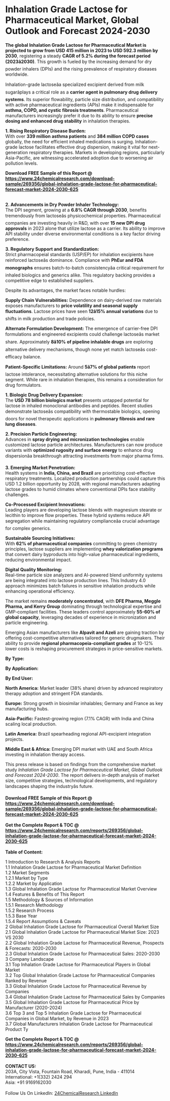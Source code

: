 <h1>Inhalation Grade Lactose for Pharmaceutical Market, Global Outlook and Forecast 2024-2030</h1><p><strong>The global Inhalation Grade Lactose for Pharmaceutical Market is projected to grow from USD 415 million in 2023 to USD 592.3 million by 2030</strong>, registering a steady <strong>CAGR of 5.2% during the forecast period (2023â2030)</strong>. This growth is fueled by the increasing demand for dry powder inhalers (DPIs) and the rising prevalence of respiratory diseases worldwide.</p><p>Inhalation-grade lactoseâa specialized excipient derived from milk sugarâplays a critical role as a <strong>carrier agent in pulmonary drug delivery systems</strong>. Its superior flowability, particle size distribution, and compatibility with active pharmaceutical ingredients (APIs) make it indispensable for <strong>asthma, COPD, and cystic fibrosis treatments</strong>. Pharmaceutical manufacturers increasingly prefer it due to its ability to ensure <strong>precise dosing and enhanced drug stability</strong> in inhalation therapies.</p><p><strong>1. Rising Respiratory Disease Burden:</strong><br>
With over <strong>339 million asthma patients</strong> and <strong>384 million COPD cases</strong> globally, the need for efficient inhaled medications is surging. Inhalation-grade lactose facilitates effective drug dispersion, making it vital for next-generation respiratory therapies. Markets in developing regions, particularly Asia-Pacific, are witnessing accelerated adoption due to worsening air pollution levels.</p><div><b>Download FREE Sample of this Report @ 
            <a href="https://www.24chemicalresearch.com/download-sample/269356/global-inhalation-grade-lactose-for-pharmaceutical-forecast-market-2024-2030-625">
            https://www.24chemicalresearch.com/download-sample/269356/global-inhalation-grade-lactose-for-pharmaceutical-forecast-market-2024-2030-625</a></b></div><br><p><strong>2. Advancements in Dry Powder Inhaler Technology:</strong><br>
The DPI segment, growing at a <strong>6.8% CAGR through 2030</strong>, benefits tremendously from lactoseâs physicochemical properties. Pharmaceutical companies are investing heavily in R&amp;D, with over <strong>15 new DPI drug approvals</strong> in 2023 alone that utilize lactose as a carrier. Its ability to improve API stability under diverse environmental conditions is a key factor driving preference.</p><p><strong>3. Regulatory Support and Standardization:</strong><br>
Strict pharmacopeial standards (USP/EP) for inhalation excipients have reinforced lactoseâs dominance. Compliance with <strong>PhEur and FDA monographs</strong> ensures batch-to-batch consistencyâa critical requirement for inhaled biologics and generics alike. This regulatory backing provides a competitive edge to established suppliers.</p><p>Despite its advantages, the market faces notable hurdles:</p><p><strong>Supply Chain Vulnerabilities:</strong> Dependence on dairy-derived raw materials exposes manufacturers to <strong>price volatility and seasonal supply fluctuations</strong>. Lactose prices have seen <strong>12â15% annual variations</strong> due to shifts in milk production and trade policies.</p><p><strong>Alternate Formulation Development:</strong> The emergence of carrier-free DPI formulations and engineered excipients could challenge lactoseâs market share. Approximately <strong>8â10% of pipeline inhalable drugs</strong> are exploring alternative delivery mechanisms, though none yet match lactoseâs cost-efficacy balance.</p><p><strong>Patient-Specific Limitations:</strong> Around <strong>5â7% of global patients</strong> report lactose intolerance, necessitating alternative solutions for this niche segment. While rare in inhalation therapies, this remains a consideration for drug formulators.</p><p><strong>1. Biologic Drug Delivery Expansion:</strong><br>
The <strong>USD 78 billion biologics market</strong> presents untapped potential for lactose in inhaled monoclonal antibodies and peptides. Recent studies demonstrate lactoseâs compatibility with thermostable biologics, opening doors for novel therapeutic applications in <strong>pulmonary fibrosis and rare lung diseases</strong>.</p><p><strong>2. Precision Particle Engineering:</strong><br>
Advances in <strong>spray drying and micronization technologies</strong> enable customized lactose particle architectures. Manufacturers can now produce variants with <strong>optimized rugosity and surface energy</strong> to enhance drug dispersionâa breakthrough attracting investments from major pharma firms.</p><p><strong>3. Emerging Market Penetration:</strong><br>
Health systems in <strong>India, China, and Brazil</strong> are prioritizing cost-effective respiratory treatments. Localized production partnerships could capture this USD 1.2 billion opportunity by 2028, with regional manufacturers adapting lactose grades to humid climates where conventional DPIs face stability challenges.</p><p><strong>Co-Processed Excipient Innovations:</strong><br>
	Leading players are developing lactose blends with magnesium stearate or lecithin to improve flow properties. These hybrid systems reduce API segregation while maintaining regulatory complianceâa crucial advantage for complex generics.</p><p><strong>Sustainable Sourcing Initiatives:</strong><br>
	With <strong>62% of pharmaceutical companies</strong> committing to green chemistry principles, lactose suppliers are implementing <strong>whey valorization programs</strong> that convert dairy byproducts into high-value pharmaceutical ingredients, reducing environmental impact.</p><p><strong>Digital Quality Monitoring:</strong><br>
	Real-time particle size analyzers and AI-powered blend uniformity systems are being integrated into lactose production lines. This Industry 4.0 approach minimizes batch failures in sensitive inhalation products while enhancing operational efficiency.</p><p>The market remains <strong>moderately concentrated</strong>, with <strong>DFE Pharma, Meggle Pharma, and Kerry Group</strong> dominating through technological expertise and GMP-compliant facilities. These leaders control approximately <strong>55-60% of global capacity</strong>, leveraging decades of experience in micronization and particle engineering.</p><p>Emerging Asian manufacturers like <strong>Alpavit and Azeli</strong> are gaining traction by offering cost-competitive alternatives tailored for generic drugmakers. Their ability to provide <strong>regional pharmacopeia-compliant grades</strong> at 10-12% lower costs is reshaping procurement strategies in price-sensitive markets.</p><p><strong>By Type:</strong></p><p><strong>By Application:</strong></p><p><strong>By End User:</strong></p><p><strong>North America:</strong> Market leader (38% share) driven by advanced respiratory therapy adoption and stringent FDA standards.</p><p><strong>Europe:</strong> Strong growth in biosimilar inhalables; Germany and France as key manufacturing hubs.</p><p><strong>Asia-Pacific:</strong> Fastest-growing region (7.1% CAGR) with India and China scaling local production.</p><p><strong>Latin America:</strong> Brazil spearheading regional API-excipient integration projects.</p><p><strong>Middle East &amp; Africa:</strong> Emerging DPI market with UAE and South Africa investing in inhalation therapy access.</p><p>This press release is based on findings from the comprehensive market study <em>Inhalation Grade Lactose for Pharmaceutical Market, Global Outlook and Forecast 2024-2030</em>. The report delivers in-depth analysis of market size, competitive strategies, technological developments, and regulatory landscapes shaping the industryâs future.</p><div><b>Download FREE Sample of this Report @ 
            <a href="https://www.24chemicalresearch.com/download-sample/269356/global-inhalation-grade-lactose-for-pharmaceutical-forecast-market-2024-2030-625">
            https://www.24chemicalresearch.com/download-sample/269356/global-inhalation-grade-lactose-for-pharmaceutical-forecast-market-2024-2030-625</a></b></div><br><div><b>Get the Complete Report & TOC @ 
            <a href="https://www.24chemicalresearch.com/reports/269356/global-inhalation-grade-lactose-for-pharmaceutical-forecast-market-2024-2030-625">
            https://www.24chemicalresearch.com/reports/269356/global-inhalation-grade-lactose-for-pharmaceutical-forecast-market-2024-2030-625</a></b></div><br>
            <b>Table of Content:</b><p>1 Introduction to Research & Analysis Reports<br />
    1.1 Inhalation Grade Lactose for Pharmaceutical Market Definition<br />
    1.2 Market Segments<br />
        1.2.1 Market by Type<br />
        1.2.2 Market by Application<br />
    1.3 Global Inhalation Grade Lactose for Pharmaceutical Market Overview<br />
    1.4 Features & Benefits of This Report<br />
    1.5 Methodology & Sources of Information<br />
        1.5.1 Research Methodology<br />
        1.5.2 Research Process<br />
        1.5.3 Base Year<br />
        1.5.4 Report Assumptions & Caveats<br />
2 Global Inhalation Grade Lactose for Pharmaceutical Overall Market Size<br />
    2.1 Global Inhalation Grade Lactose for Pharmaceutical Market Size: 2023 VS 2030<br />
    2.2 Global Inhalation Grade Lactose for Pharmaceutical Revenue, Prospects & Forecasts: 2020-2030<br />
    2.3 Global Inhalation Grade Lactose for Pharmaceutical Sales: 2020-2030<br />
3 Company Landscape<br />
    3.1 Top Inhalation Grade Lactose for Pharmaceutical Players in Global Market<br />
    3.2 Top Global Inhalation Grade Lactose for Pharmaceutical Companies Ranked by Revenue<br />
    3.3 Global Inhalation Grade Lactose for Pharmaceutical Revenue by Companies<br />
    3.4 Global Inhalation Grade Lactose for Pharmaceutical Sales by Companies<br />
    3.5 Global Inhalation Grade Lactose for Pharmaceutical Price by Manufacturer (2020-2024)<br />
    3.6 Top 3 and Top 5 Inhalation Grade Lactose for Pharmaceutical Companies in Global Market, by Revenue in 2023<br />
    3.7 Global Manufacturers Inhalation Grade Lactose for Pharmaceutical Product Ty</p><div><b>Get the Complete Report & TOC @ 
            <a href="https://www.24chemicalresearch.com/reports/269356/global-inhalation-grade-lactose-for-pharmaceutical-forecast-market-2024-2030-625">
            https://www.24chemicalresearch.com/reports/269356/global-inhalation-grade-lactose-for-pharmaceutical-forecast-market-2024-2030-625</a></b></div><br><b>CONTACT US:</b><br>
            203A, City Vista, Fountain Road, Kharadi, Pune, India - 411014<br>
            International: +1(332) 2424 294<br>
            Asia: +91 9169162030 <br><br>
            Follow Us On LinkedIn: <a href="https://www.linkedin.com/company/24chemicalresearch/">24ChemicalResearch LinkedIn</a>
